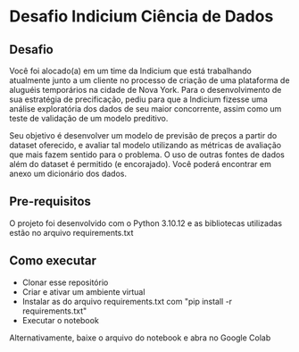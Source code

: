 # Desafio Indicium Ciência de Dados

## Desafio

Você foi alocado(a) em um time da Indicium que está trabalhando atualmente junto a um cliente no processo de criação de uma plataforma de aluguéis temporários na cidade de Nova York. Para o desenvolvimento de sua estratégia de precificação, pediu para que a Indicium fizesse uma análise exploratória dos dados de seu maior concorrente, assim como um teste de validação de um modelo preditivo.

Seu objetivo é desenvolver um modelo de previsão de preços a partir do dataset oferecido, e avaliar tal modelo utilizando as métricas de avaliação que mais fazem sentido para o problema. O uso de outras fontes de dados além do dataset é permitido (e encorajado). Você poderá encontrar em anexo um dicionário dos dados.

## Pre-requisitos

O projeto foi desenvolvido com o Python 3.10.12 e as bibliotecas utilizadas estão no arquivo requirements.txt

## Como executar

- Clonar esse repositório
- Criar e ativar um ambiente virtual
- Instalar as do arquivo requirements.txt com "pip install -r requirements.txt"
- Executar o notebook

Alternativamente, baixe o arquivo do notebook e abra no Google Colab
